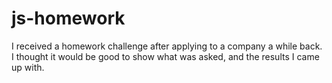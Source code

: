 # js-homework

I received a homework challenge after applying to a company a while back. I thought it would be good to show what was asked,
and the results I came up with.
